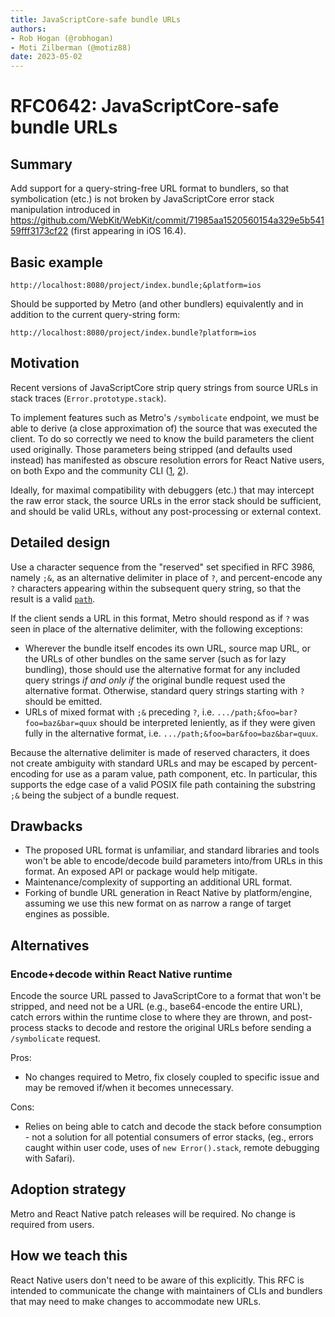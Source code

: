 ```yaml
---
title: JavaScriptCore-safe bundle URLs
authors:
- Rob Hogan (@robhogan)
- Moti Zilberman (@motiz88)
date: 2023-05-02
---
```


# RFC0642: JavaScriptCore-safe bundle URLs

## Summary

Add support for a query-string-free URL format to bundlers, so that symbolication (etc.) is not broken by JavaScriptCore error stack manipulation introduced in https://github.com/WebKit/WebKit/commit/71985aa1520560154a329e5b54159fff3173cf22 (first appearing in iOS 16.4).

## Basic example

`http://localhost:8080/project/index.bundle;&platform=ios`

Should be supported by Metro (and other bundlers) equivalently and in addition to the current query-string form:

`http://localhost:8080/project/index.bundle?platform=ios`

## Motivation

Recent versions of JavaScriptCore strip query strings from source URLs in stack traces (`Error.prototype.stack`).

To implement features such as Metro's `/symbolicate` endpoint, we must be able to derive (a close approximation of) the source that was executed the client. To do so correctly we need to know the build parameters the client used originally. Those parameters being stripped (and defaults used instead) has manifested as obscure resolution errors for React Native users, on both Expo and the community CLI ([1](https://github.com/facebook/react-native/issues/36794), [2](https://github.com/expo/expo/issues/22008)).

Ideally, for maximal compatibility with debuggers (etc.) that may intercept the raw error stack, the source URLs in the error stack should be sufficient, and should be valid URLs, without any post-processing or external context.

## Detailed design

Use a character sequence from the "reserved" set specified in RFC 3986, namely `;&`, as an alternative delimiter in place of `?`, and percent-encode any `?` characters appearing within the subsequent query string, so that the result is a valid [`path`](https://www.rfc-editor.org/rfc/rfc3986#section-3.3).

If the client sends a URL in this format, Metro should respond as if `?` was seen in place of the alternative delimiter, with the following exceptions:
 - Wherever the bundle itself encodes its own URL, source map URL, or the URLs of other bundles on the same server (such as for lazy bundling), those should use the alternative format for any included query strings *if and only if* the original bundle request used the alternative format. Otherwise, standard query strings starting with `?` should be emitted.
 - URLs of mixed format with `;&` preceding `?`, i.e. `.../path;&foo=bar?foo=baz&bar=quux` should be interpreted leniently, as if they were given fully in the alternative format, i.e. `.../path;&foo=bar&foo=baz&bar=quux`.

Because the alternative delimiter is made of reserved characters, it does not create ambiguity with standard URLs and may be escaped by percent-encoding for use as a param value, path component, etc. In particular, this supports the edge case of a valid POSIX file path containing the substring `;&` being the subject of a bundle request.

## Drawbacks

 - The proposed URL format is unfamiliar, and standard libraries and tools won't be able to encode/decode build parameters into/from URLs in this format. An exposed API or package would help mitigate.
 - Maintenance/complexity of supporting an additional URL format.
 - Forking of bundle URL generation in React Native by platform/engine, assuming we use this new format on as narrow a range of target engines as possible.

## Alternatives

### Encode+decode within React Native runtime
Encode the source URL passed to JavaScriptCore to a format that won't be stripped, and need not be a URL (e.g., base64-encode the entire URL), catch errors within the runtime close to where they are thrown, and post-process stacks to decode and restore the original URLs before sending a `/symbolicate` request.

Pros:
 - No changes required to Metro, fix closely coupled to specific issue and may be removed if/when it becomes unnecessary.

Cons:
 - Relies on being able to catch and decode the stack before consumption - not a solution for all potential consumers of error stacks, (eg., errors caught within user code, uses of `new Error().stack`, remote debugging with Safari). 

## Adoption strategy

Metro and React Native patch releases will be required. No change is required from users.

## How we teach this

React Native users don't need to be aware of this explicitly. This RFC is intended to communicate the change with maintainers of CLIs and bundlers that may need to make changes to accommodate new URLs.
